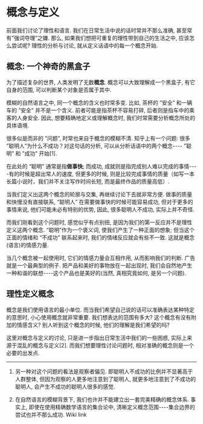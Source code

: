 # 概念与定义

前面我们讨论了理性和语言. 我们在日常生活中说的话时常并不那么准确, 甚至常有”强词夺理”之嫌. 那么, 如果我们想把可重复的理性带到自己的生活之中, 应该怎么尝试呢? 理性的分析与讨论, 就从定义话语中的每一个概念开始.

## 概念: 一个神奇的黑盒子

为了描述复杂的世界, 人类发明了无数**概念**. 概念可以大致理解成一个黑盒子, 有它自身的范围, 可以判断某个对象是否属于其中. 

模糊的自然语言之中, 同一个概念的含义也时常多变. 比如, 茶杯的 ”安全” 和一辆车的 ”安全” 并不是一个含义. 前者可能是指茶杯不容易打碎, 后者则是指车中的乘客的人身安全. 因此, 想要精确地定义或理解概念时, 我们时常需要分析概念所处的具体语境.

很多似是而非的 ”问题”, 时常也来自于概念的模糊不清. 知乎上有一个问题: 很多 ”聪明人”为什么不成功？对这句话的分析, 可以从分析话语中的两个概念---- ”聪明” 和 ”成功” 开始[1]. 

在此处的 “聪明” 通常是指**做事快**; 而成功, 成就则是指完成别人难以完成的事情----有的时候是超出常人的速度, 但更多的时候, 则是比较完成事情的质量（如写一本长篇小说时，我们并不关注写作时间长短, 而是最终作品的质量高低）.

当我们定义出这两个概念的轮廓与交集, 再继续讨论下去就非常方便. 做事的质量和快慢没有直接联系, “聪明人” 在需要做事快的时候可能容易成功, 但对于更多的事情来说, 他们可能未必有特别的优势, 因此, 很多聪明人不成功, 实际上并不奇怪. 

而我们刚看到这个问题时, 感觉似乎有点别扭, 是因为我们的第一反应并不是理性定义这两个概念. “聪明”作为一个褒义词, 使我们产生了一种正面的想象; 但当这个正面的情绪和 “不成功” 联系起来时, 我们的情绪反应就会有些不一致. 这就是概念(语言)的情感力量. 

当几个概念被一起使用时, 它们的情感力量会互相作用, 从而影响我们的判断. 广告就是一个最典型的例子. 把产品和美好的事物放在一起出现时, 我们会自然地产生一种和谐的联想----这个产品也是美好的(当然, 真相究竟如何, 是另一个问题). 

## 理性定义概念

概念是我们使用语言的最小单位. 而当我们希望自己说的话可以准确表达某种特定的意思时, 小心使用概念就非常重要. 我们想表达的范围有多大? 这个概念有没有附加的情感含义? 别人听到这个概念的时候, 他们的理解是我们希望的吗?

这里对概念与定义的讨论, 只是进一步指出日常生活中我们的一些困惑, 实际上来源于混乱的概念与定义[2]. 而我们想要理性讨论问题时, 相对准确的概念则是一个必要的出发点.


----

1. 另一种对这个问题的看法是观察者偏见. 即聪明人不成功的比例并不显著高于人群整体, 但因为观察的人更多地注意到了聪明人, 就更多地注意到了不成功的聪明人, 会产生不成功的聪明人很多的感觉.

2. 在自然语言的模糊背景下, 我们也许并不能建立出一套完美精确的概念体系. 事实上, 即使在使用精确数学语言的集合论中, 清晰定义概念范围----集合边界的尝试也并不那么成功. Wiki link
